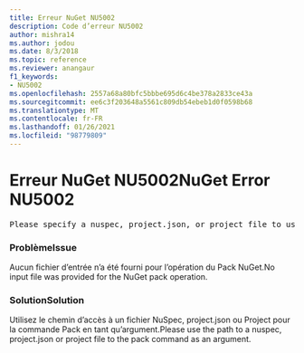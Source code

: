```yaml
---
title: Erreur NuGet NU5002
description: Code d’erreur NU5002
author: mishra14
ms.author: jodou
ms.date: 8/3/2018
ms.topic: reference
ms.reviewer: anangaur
f1_keywords:
- NU5002
ms.openlocfilehash: 2557a68a80bfc5bbbe695d6c4be378a2833ce43a
ms.sourcegitcommit: ee6c3f203648a5561c809db54ebeb1d0f0598b68
ms.translationtype: MT
ms.contentlocale: fr-FR
ms.lasthandoff: 01/26/2021
ms.locfileid: "98779809"
---
```

# <a name="nuget-error-nu5002"></a><span data-ttu-id="75b20-103">Erreur NuGet NU5002</span><span class="sxs-lookup"><span data-stu-id="75b20-103">NuGet Error NU5002</span></span>
<pre>Please specify a nuspec, project.json, or project file to use.</pre>

### <a name="issue"></a><span data-ttu-id="75b20-104">Problème</span><span class="sxs-lookup"><span data-stu-id="75b20-104">Issue</span></span>

<span data-ttu-id="75b20-105">Aucun fichier d’entrée n’a été fourni pour l’opération du Pack NuGet.</span><span class="sxs-lookup"><span data-stu-id="75b20-105">No input file was provided for the NuGet pack operation.</span></span>


### <a name="solution"></a><span data-ttu-id="75b20-106">Solution</span><span class="sxs-lookup"><span data-stu-id="75b20-106">Solution</span></span>

<span data-ttu-id="75b20-107">Utilisez le chemin d’accès à un fichier NuSpec, project.json ou Project pour la commande Pack en tant qu’argument.</span><span class="sxs-lookup"><span data-stu-id="75b20-107">Please use the path to a nuspec, project.json or project file to the pack command as an argument.</span></span>

